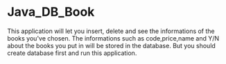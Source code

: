 Java_DB_Book
============
This application will let you insert, delete and see the informations of the books you've chosen.
The informations such as code,price,name and Y/N about the books you put in will be stored in the database.
But you should create database first and run this application.
